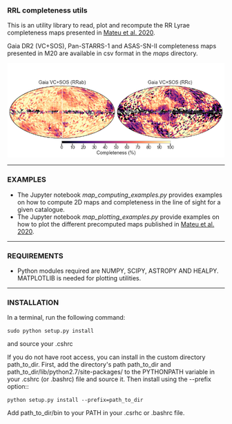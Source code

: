 ###  **RRL completeness utils**

This is an utility library to read, plot and recompute the RR Lyrae completeness maps presented in [Mateu et al. 2020](https://arxiv.org/abs/2006.09416).

Gaia DR2 (VC+SOS), Pan-STARRS-1 and ASAS-SN-II completeness maps presented in M20 are available in csv format in the *maps* directory.

![see plot here](maps/VCSOS_final_completeness.png?raw=true "Gaia DR2 (VC+SOS) completeness map")

----------
### EXAMPLES

- The Jupyter notebook *map_computing_examples.py* provides examples on how to compute 2D maps and completeness in the line of sight for a given catalogue. 
- The Jupyter notebook  *map_plotting_examples.py* provide examples on how to plot the different precomputed maps published in [Mateu et al. 2020](https://arxiv.org/abs/2006.09416).

----------

### REQUIREMENTS

- Python modules required are NUMPY, SCIPY, ASTROPY AND HEALPY. MATPLOTLIB is needed for plotting utilities.

----------

### INSTALLATION

In a terminal, run the following command:

    sudo python setup.py install

and source your .cshrc

If you do not have root access, you can install in the custom directory path_to_dir.
First, add the directory's path path_to_dir and path_to_dir/lib/python2.7/site-packages/
to the PYTHONPATH variable in your .cshrc (or .bashrc) file and source it. Then install using the --prefix option::

    python setup.py install --prefix=path_to_dir

Add path_to_dir/bin to your PATH in your .csrhc or .bashrc file.
